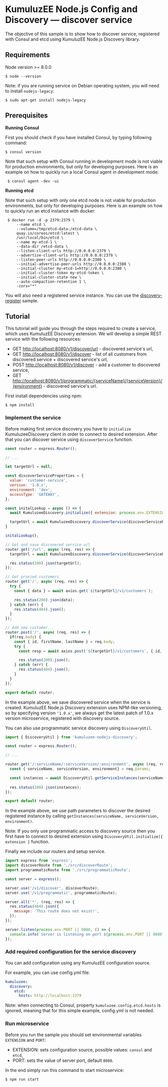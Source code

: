 # KumuluzEE Node.js Config and Discovery — discover service
The objective of this sample is to show how to discover service, registered with Consul and etcd using KumuluzEE Node.js Discovery library.

## Requirements

Node version >= 8.0.0
```
$ node --version
```
Note: if you are running service on Debian operating system, you will need to install `nodejs-legacy`:

```
$ sudo apt-get install nodejs-legacy
```


## Prerequisites



**Running Consul**

First you should check if you have installed Consul, by typing following command:
```
$ consul version
```

Note that such setup with Consul running in development mode is not viable for production environments, but only for developing purposes. Here is an example on how to quickly run a local Consul agent in development mode:
```
 $ consul agent -dev -ui
```

**Running etcd**

Note that such setup with only one etcd node is not viable for production environments, but only for developing purposes. Here is an example on how to quickly run an etcd instance with docker:
```
 $ docker run -d -p 2379:2379 \
     --name etcd \
     --volume=/tmp/etcd-data:/etcd-data \
     quay.io/coreos/etcd:latest \
     /usr/local/bin/etcd \
     --name my-etcd-1 \
     --data-dir /etcd-data \
     --listen-client-urls http://0.0.0.0:2379 \
     --advertise-client-urls http://0.0.0.0:2379 \
     --listen-peer-urls http://0.0.0.0:2380 \
     --initial-advertise-peer-urls http://0.0.0.0:2380 \
     --initial-cluster my-etcd-1=http://0.0.0.0:2380 \
     --initial-cluster-token my-etcd-token \
     --initial-cluster-state new \
     --auto-compaction-retention 1 \
     -cors="*"
```


You will also need a registered service instance. You can use the [discovery-register](http://github.com/nejcsm/kumuluzee-nodejs-discovery-sample/discovery-register) sample.

## Tutorial

This tutorial will guide you through the steps required to create a service, which uses KumuluzEE Discovery extension. We will develop a simple REST service with the following resources:

*   GET  [http://localhost:8080/v1/discover/url](http://localhost:8080/v1/discover/url)  \- discovered service's url,
*   GET  [http://localhost:8080/v1/discover](http://localhost:8080/v1/discover)  \- list of all customers from discovered service + discovered service's url,
*   POST  [http://localhost:8080/v1/discover](http://localhost:8080/v1/discover)  \- add a customer to discovered service,
*   GET  [http://localhost:8080/v1/programmatic/{serviceName}/{serviceVersion}/{environment}](http://localhost:8080/v1/programmatic/%7BserviceName%7D/%7BserviceVersion%7D/%7Benvironment%7D)  \- discovered service's url.

First install dependencies using npm:

```
$ npm install
```
### Implement the service

Before making first service discovery you have to `initialize` KumuluzeeDiscovery client in order to connect to desired extension. After that you can discover service using `discoverService` function.

```javascript
const router = express.Router();

// ...

let targetUrl = null;

const discoverServiceProperties = {
  value: 'customer-service',
  version: '1.0.x',
  environment: 'dev',
  accessType: 'GATEWAY',
};

const initalLookup = async () => {
  await KumuluzeeDiscovery.initialize({ extension: process.env.EXTENSION }); // 'consul or 'etcd'

  targetUrl = await KumuluzeeDiscovery.discoverService(discoverServiceProperties);
}

initalLookup();

// Get and save discovered service url
router.get('/url', async (req, res) => {
  targetUrl = await KumuluzeeDiscovery.discoverService(discoverServiceProperties);

  res.status(200).json(targetUrl);
});

// Get proxied customers
router.get('/', async (req, res) => {
  try {
    const { data } = await axios.get(`${targetUrl}/v1/customers`);

    res.status(200).json(data);
  } catch (err) {
    res.status(404).json();
  }
});

// Add new customer
router.post('/', async (req, res) => {
  if(req.body) {
    const { id, firstName, lastName } = req.body;
    try {
      const resp = await axios.post(`${targetUrl}/v1/customers`, { id, firstName, lastName });

      res.status(200).json();
    } catch (err) {
      res.status(404).json();
    }
  }
});

export default router;
```
In the example above, we save discovered service when the service is created.
KumuluzEE Node.js Discovery extension uses NPM-like versioning, so by specifying version `'1.0.x'`, we always get the latest patch of 1.0.x version microservice, registered with discovery source.

You can also use programmatic service discovery using `DiscoveryUtil`.

```javascript
import { DiscoveryUtil } from 'kumuluzee-nodejs-discovery';

const router = express.Router();

// ...

router.get('/:serviceName/:serviceVersion/:environment', async (req, res) => {
  const { serviceName, serviceVersion, environment} = req.params;

  const instances = await DiscoveryUtil.getServiceInstances(serviceName, serviceVersion, environment);
  
  res.status(200).json(instances);
});

export default router;
```
In the example above, we use path parameters to discover the desired registered instance by calling `getInstances(serviceName, serviceVersion, environment)`.

Note: If you only use programmatic access to discovery source then you first have to connect to desired extension using `DiscoveryUtil.initialize({ extension }` function.

Finally we include our routers and setup service.

```javascript
import express from 'express';
import discoverRoute from './src/discoverRoute';
import programmaticRoute from './src/programmaticRoute';

const server = express();

server.use('/v1/discover', discoverRoute);
server.use('/v1/programmatic', programmaticRoute);

server.all('*', (req, res) => {
  res.status(404).json({
    message: 'This route does not exist!',
  });
});

server.listen(process.env.PORT || 8080, () => {
  console.info(`Server is listening on port ${process.env.PORT || 8080}`);
});

```

### Add required configuration for the service discovery

You can add configuration using any KumuluzEE configuration source.

For example, you can use config.yml file:

```yaml
kumuluzee:
  discovery:
    etcd:
      hosts: http://localhost:2379
```
Note: when connecting to Consul, property `kumuluzee.config.etcd.hosts` is ignored, meaning  that for this simple example, config.yml is not needed.


### Run microservice

Before you run the sample you should set environmental variables `EXTENSION` and `PORT`:
* EXTENSION: sets configuration source, possible values: `consul` and `etcd`,
* PORT: sets the value of server port, default `8080`.

In the end simply run this command to start microservice:
```
$ npm run start
```

